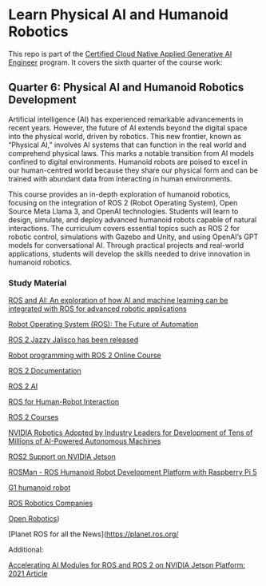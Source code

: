 # Learn Physical AI and Humanoid Robotics

This repo is part of the [Certified Cloud Native Applied Generative AI Engineer](https://docs.google.com/document/d/15usu1hkrrRLRjcq_3nCTT-0ljEcgiC44iSdvdqrCprk/edit?usp=sharing) program. It covers the sixth quarter of the course work:

## Quarter 6: Physical AI and Humanoid Robotics Development

Artificial intelligence (AI) has experienced remarkable advancements in recent years. However, the future of AI extends beyond the digital space into the physical world, driven by robotics. This new frontier, known as “Physical AI,” involves AI systems that can function in the real world and comprehend physical laws. This marks a notable transition from AI models confined to digital environments. Humanoid robots are poised to excel in our human-centred world because they share our physical form and can be trained with abundant data from interacting in human environments.

This course provides an in-depth exploration of humanoid robotics, focusing on the integration of ROS 2 (Robot Operating System), Open Source Meta Llama 3, and OpenAI technologies. Students will learn to design, simulate, and deploy advanced humanoid robots capable of natural interactions. The curriculum covers essential topics such as ROS 2 for robotic control, simulations with Gazebo and Unity, and using OpenAI’s GPT models for conversational AI. Through practical projects and real-world applications, students will develop the skills needed to drive innovation in humanoid robotics.

### Study Material

[ROS and AI: An exploration of how AI and machine learning can be integrated with ROS for advanced robotic applications](https://bootcampai.medium.com/ros-and-ai-an-exploration-of-how-ai-and-machine-learning-can-be-integrated-with-ros-for-advanced-2711a4d0fa37)

[Robot Operating System (ROS): The Future of Automation](https://www.geeksforgeeks.org/robot-operating-system-ros-the-future-of-automation/)

[ROS 2 Jazzy Jalisco has been released](https://www.linkedin.com/feed/update/urn:li:activity:7199428461860462592/)

[Robot programming with ROS 2 Online Course](https://www.youtube.com/playlist?list=PL9R2s5XMUJUMrBar9WkCkY-oBbvG3DltF)

[ROS 2 Documentation](https://docs.ros.org/en/jazzy/index.html)

[ROS 2 AI](https://github.com/fujitatomoya/ros2ai)

[ROS for Human-Robot Interaction](https://wiki.ros.org/hri)

[ROS 2 Courses](http://www.robotigniteacademy.com/open-classes/)

[NVIDIA Robotics Adopted by Industry Leaders for Development of Tens of Millions of AI-Powered Autonomous Machines](https://nvidianews.nvidia.com/news/robotics-industry-development-ai-autonomous-machines)

[ROS2 Support on NVIDIA Jetson](https://nvidia-ai-iot.github.io/ros2_jetson/)

[ROSMan - ROS Humanoid Robot Development Platform with Raspberry Pi 5](https://thinkrobotics.com/products/rosman)

[G1 humanoid robot](https://www.generationrobots.com/en/404241-g1-humanoid-robot.html)

[ROS Robotics Companies](https://github.com/vmayoral/ros-robotics-companies)

[Open Robotics](https://www.openrobotics.org/))

[Planet ROS for all the News](https://planet.ros.org/

Additional:

[Accelerating AI Modules for ROS and ROS 2 on NVIDIA Jetson Platform: 2021 Article](https://developer.nvidia.com/blog/accelerating-ai-modules-for-ros-and-ros-2-on-jetson/)
